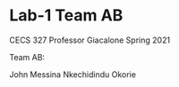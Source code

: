 # Lab-1 Team AB
CECS 327
Professor Giacalone
Spring 2021


Team AB:

John Messina
Nkechidindu Okorie


